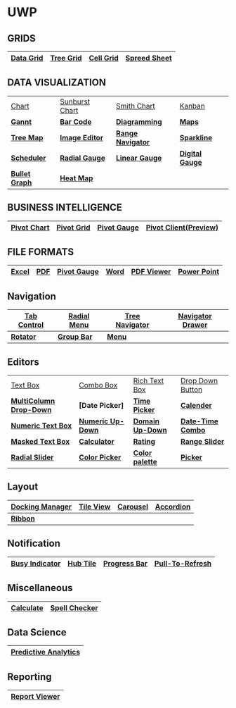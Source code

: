 # UWP

## GRIDS

| [Data Grid](SfDataGrid) | [Tree Grid](SfTreeGrid) |[Cell Grid](SfCellGrid) | [Spreed Sheet](SfSpreadsheet) |
| --------- | --------- | ----------|--------------|


## DATA VISUALIZATION
  | | | | |
  | --------- | --------- | ----------|--------------|  
  | [Chart](SfChart) | [Sunburst Chart](SfSunburstChart) |[Smith Chart](SfSmithChart)|[Kanban](SfKanban) |
  |<b><centre>[Gannt](SfGantt)</centre></b> | <b>[Bar Code](Barcode)</b> |<b>[Diagramming](SfSmithChart)</b>|<b>[Maps](SfKanban)</b> |
  | <b>[Tree Map](TreeMap)</b> |<b>[Image Editor](ImageEditor)</b>|<b>[Range Navigator](SfRangeNavigator)</b>|<b>[Sparkline](SfSparkline)</b>|
  |<b>[Scheduler](Schedule)</b> |<b>[Radial Gauge](Gauge)</b>|<b>[Linear Gauge](Gauge)</b>|<b>[Digital Gauge](Gauge)</b>|
  |<b>[Bullet Graph](BulletGraph)</b> |<b>[Heat Map](HeatMap)</b>|

## BUSINESS INTELLIGENCE
 | [Pivot Chart](PivotChart) | [Pivot Grid](PivotGrid) |[Pivot Gauge](PivotGauge)|[Pivot Client(Preview)](PivotClient) |
  | --------- | --------- | ----------|--------------|  

  
  ## FILE FORMATS
 | [Excel](XlsIO) | [PDF](PDF) |[Pivot Gauge](PivotGauge)|[Word](DocIO)|[PDF Viewer](PdfViewer) |[Power Point](Presentation)|
 | --------- | --------- | ----------|--------------|---------------| -| 
 

  
   ## Navigation
 | [Tab Control](TabControl) |[Radial Menu](RadialMenu)|[Tree Navigator]() |[Navigator Drawer](Navigation) |
  | --------- | --------- | ----------|--------------|  
  |<b>[Rotator](Navigation)</b> | <b>[Group Bar](GroupBar)</b> |<b>[Menu](Menu)</b>|

## Editors
  | | | | |
  | --------- | --------- | ----------|--------------| 
  |[Text Box](Editors/Controls/TextEdit) | [Combo Box](Editors/Controls/ComboBox) |[Rich Text Box](RichTextEditor)|[Drop Down Button](Editor/Editors/Controls/DropDownDemo.xaml) |
  |<b>[MultiColumn Drop-Down]()</b> | <b>[Date Picker]</b> |<b>[Time Picker](DateTimePickers)</b>|<b>[Calender](Calendar)</b> |
  | <b>[Numeric Text Box](Editors/Controls/NumericTextEdit)</b> |<b>[Numeric Up-Down](NumericUpDown)</b>|<b>[Domain Up-Down](DomainUpDown)</b>|<b>[Date-Time Combo](DateTimePickers)</b>|
  |<b>[Masked Text Box](Editors/Controls/MaskedEdit)</b> |<b>[Calculator ](Editors/Controls/CalculatorSample.xaml)</b>|<b>[Rating](RatingControl)</b>|<b>[Range Slider](RangeSlider)</b>|
 |<b>[Radial Slider]()</b> |<b>[Color Picker ](ColorPickers/View)</b>|<b>[Color palette](ColorPickers/View)</b>|<b>[Picker](Picker)</b>|

  ## Layout
 | [Docking Manager](Docking%20Manager) |[Tile View](TileView)|[Carousel](Carousel) |[Accordion](Accordion) |
  | --------- | --------- | ----------|--------------|  
  |<b>[Ribbon](Ribbon)</b> |
  
   ## Notification
 | [Busy Indicator](BusyIndicator) |[Hub Tile](HubTiles)|[Progress Bar](ProgressBar) |[Pull-To-Refresh](PdfViewer) |
  | --------- | --------- | ----------|--------------|  
  
   ## Miscellaneous
 | [Calculate](Calculate) |[Spell Checker](SpellChecker)|
  | --------- | --------- |  
  
   ## Data Science
 | [Predictive Analytics](PredictiveAnalytics) |
  | --------- |
  
   ## Reporting
 | [Report Viewer](ReportViewer) |
  | --------- |
  
